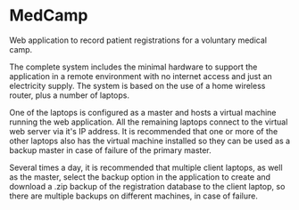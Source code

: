 # MedCamp
Web application to record patient registrations for a voluntary medical camp.

The complete system includes the minimal hardware to support the application in a remote environment with no internet access and just an electricity supply. The system is based on the use of a home wireless router, plus a number of laptops.

One of the laptops is configured as a master and hosts a virtual machine running the web application. All the remaining laptops connect to the virtual web server via it's IP address. It is recommended that  one or more of the other laptops also has the virtual machine installed so they can be used as a backup master in case of failure of the primary master.

Several times a day, it is recommended that multiple client laptops, as well as the master, select the backup option in the application to create and download a .zip backup of the registration database to the client laptop, so there are multiple backups on different machines, in case of failure.
